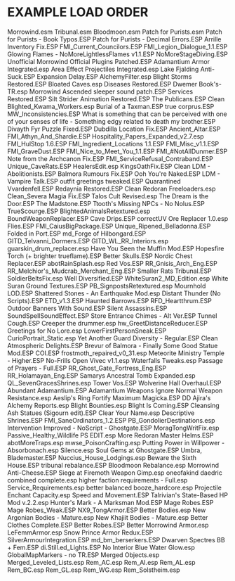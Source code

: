 # EXAMPLE LOAD ORDER

Morrowind.esm
Tribunal.esm
Bloodmoon.esm
Patch for Purists.esm
Patch for Purists - Book Typos.ESP
Patch for Purists - Decimal Errors.ESP
Arrille Inventory Fix.ESP
FMI_Current_Councilors.ESP
FMI_Legion_Dialogue_1.1.ESP
Glowing Flames - NoMoreLightlessFlames v1.1.ESP
NoMoreStageDiving.ESP
Unofficial Morrowind Official Plugins Patched.ESP
Adamantium Armor Integrated.esp
Area Effect Projectiles Integrated.esp
Lake Fjalding Anti-Suck.ESP
Expansion Delay.ESP
AlchemyFilter.esp
Blight Storms Restored.ESP
Bloated Caves.esp
Diseases Restored.ESP
Dwemer Book's-TR.esp
Morrowind Ascended sleeper sound patch.ESP
Services Restored.ESP
Silt Strider Animation Restored.ESP
The Publicans.ESP
Clean Blighted_Kwama_Workers.esp
Burial of a Taxman.ESP
true corprus.ESP
MW_Inconsistencies.ESP
What is something that can be perceived with one of your senses of life - Something edgy related to death my brother.ESP
Divayth Fyr Puzzle Fixed.ESP
Dubdilla Location Fix.ESP
Ancient_Altar.ESP
FMI_Athyn_And_Shardie.ESP
Hospitality_Papers_Expanded_v2.7.esp
FMI_HulStop 1.6.ESP
FMI_Ingredient_Locations 1.1.ESP
FMI_Misc_v1.1.ESP
FMI_GraveDust.ESP
FMI_Nice_to_Meet_You_1.1.ESP
FMI_#NotAllDunmer.ESP
Note from the Archcanon Fix.ESP
FMI_ServiceRefusal_Contraband.ESP
Unique_CaveRats.ESP
HealersEdit.esp
KingsOathFix.ESP
Clean LDM - Abolitionists.ESP
Balmora Rumours Fix.ESP
Ooh You're Naked.ESP
LDM - Vampire Talk.ESP
outfit greetings tweaked.ESP
Quarantined Vvardenfell.ESP
Redaynia Restored.ESP
Clean Redoran Freeloaders.esp
Clean_Severa Magia Fix.ESP
Talos Cult Revised.esp
The Dream is the Door.ESP
The Madstone.ESP
Ttooth's Missing NPCs - No Nolus.ESP
TrueScourge.ESP
BlightedAnimalsRetextured.esp
BoundWeaponReplacer.ESP
Cave Drips.ESP
correctUV Ore Replacer 1.0.esp
Flies.ESP
FMI_CaiusBigPackage.ESP
Unique_Ripened_Belladonna.ESP
Folded in Port.ESP
md_Forge of Hilbongard.ESP
GITD_Telvanni_Dormers.ESP
GITD_WL_RR_Interiors.esp
guarskin_drum_replacer.esp
Have You Seen the Muffin Mod.ESP
Hopesfire Torch (+ brighter trueflame).ESP
Better Skulls.ESP
Nordic Chest Replacer.ESP
abotRainSplash.esp
Red Vos.ESP
RR_Gnisis_Arch_Eng.ESP
RR_Melchior's_Mudcrab_Merchant_Eng.ESP
Smaller Rats Tribunal.ESP
SoldierBeltsFix.esp
Well Diversified.ESP
WhiteSuran2_MD_Edition.esp
White Suran Ground Textures.ESP
PB_SignpostsRetextured.esp
Mournhold LOD.ESP
Shattered Stones - An Earthquake Mod.esp
Distant Thunder (No Scripts).ESP
ETD_v1.3.ESP
Haunted Barrows.ESP
RFD_Heartthrum.ESP
Outdoor Banners With Sound.ESP
Silent Assassins.ESP
SoundSpellSoundEffect.ESP
Store Entrance Chimes - Alt Ver.ESP
Tunnel Cough.ESP
Creeper the drummer.esp
hw_GreetDistanceReducer.ESP
Greetings for No Lore.esp
LowerFirstPersonSneak.ESP
CurioPortrait_Static.esp
Yet Another Guard Diversity - Regular.ESP
Clean Atmospheric Delights.ESP
Brevur of Balmora - Finally Some Good Statue Mod.ESP
COI.ESP
frostmoth_repaired_v0_31.esp
Meteorite Ministry Temple - Higher.ESP
No-Frills Open Vivec v1.1.esp
Waterfalls Tweaks.esp
Passage of Prayers - Full.ESP
RR_Ghost_Gate_Fortress_Eng.ESP
RR_Holamayan_Eng.ESP
Samarys Ancestral Tomb Expanded.esp
QL_SevenGracesShrines.esp
Tower Vos.ESP
Wolverine Hall Overhaul.ESP
Abundant Adamantium.ESP
Adamantium Weapons Ignore Normal Weapon Resistance.esp
Aeslip's Ring Fortify Maximum Magicka.ESP
DD Ajira's Alchemy Reports.esp
Blight Bounties.esp
Blight Is Coming.ESP
Cleansing Ash Statues (Sigourn edit).ESP
Clear Your Name.esp
Descriptive Shrines.ESP
FMI_SaneOrdinators_1.2.ESP
PB_GondolierDestinations.esp
Intervention Improved - NoScript - Ghostgate.ESP
MoragTongWritFix.esp
Passive_Healthy_Wildlife PS EDIT.esp
More Redoran Master Helms.ESP
abotMoreTraps.esp
mwse_PoisonCrafting.esp
Putting Power in Willpower - Absorbonach.esp
Silence.esp
Soul Gems at Ghostgate.ESP
Umbra, Blademaster.ESP
Nuccius_House_Lodgings.esp
Beware the Sixth House.ESP
tribunal rebalance.ESP
Bloodmoon Rebalance.esp
Morrowind Anti-Cheese.ESP
Siege at Firemoth Weapon Gimp.esp
oneofakind daedric combined complete.esp
higher faction requirements - Full.esp
Service_Requirements.esp
better balanced booze_hardcore.esp
Projectile Enchant Capacity.esp
Speed and Movement.ESP
Talrivian's State-Based HP Mod v.2.2.esp
Hunter's Mark - A Marksman Mod.ESP
Mage Robes.ESP
Mage Robes_Weak.ESP
NX9_TongArmor.ESP
Better Bodies.esp
New Argonian Bodies - Mature.esp
New Khajiit Bodies - Mature.esp
Better Clothes Complete.ESP
Better Robes.ESP
Better Morrowind Armor.esp
LeFemmArmor.esp
Snow Prince Armor Redux.ESP
SilverArmourIntegration.ESP
md_bm_berserkers.ESP
Dwarven Spectres BB + Fem.ESP
di.Still.ed_Lights.ESP
No Interior Blue Water Glow.esp
GlobalMapMarkers - no TR.ESP
Merged Objects.esp
Merged_Leveled_Lists.esp
	Rem_AC.esp
	Rem_AI.esp
	Rem_AL.esp
	Rem_BC.esp
	Rem_GL.esp
	Rem_WG.esp
	Rem_Solstheim.esp
